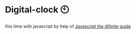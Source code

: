 # Digital-clock 🕙                                                                                                                                                                                                                                                             
this time with javascript by help of <a href="https://www.oreilly.com/library/view/javascript-the-definitive/0596101996/">Javascript the difinite guide</a>  
 
   
